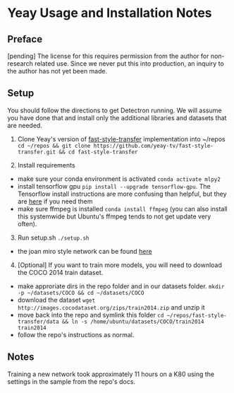 # Yeay Usage and Installation Notes

## Preface

[pending] The license for this requires permission from the author for non-research related use.  Since we never put this into production, an inquiry to the author has not yet been made.

## Setup

You should follow the directions to get Detectron running.  We will assume you have done that and install only the additional libraries and datasets that are needed.

1) Clone Yeay's version of [fast-style-transfer](https://github.com/lengstrom/fast-style-transfer) implementation into ~/repos `cd ~/repos && git clone https://github.com/yeay-tv/fast-style-transfer.git && cd fast-style-transfer`

2) Install requirements
  - make sure your conda environment is activated `conda activate mlpy2`
  - install tensorflow gpu `pip install --upgrade tensorflow-gpu`.  The Tensorflow install instructions are more confusing than helpful, but they are [here](https://www.tensorflow.org/install/install_linux) if you need them
  - make sure ffmpeg is installed `conda install ffmpeg`  (you can also install this systemwide but Ubuntu's ffmpeg tends to not get update very often).

3) Run setup.sh `./setup.sh`
  - the joan miro style network can be found [here](https://drive.google.com/drive/u/0/folders/16PwqT3hvSAnVUjk8NHJJnUeEpwPSDVD6)

4) [Optional]  If you want to train more models, you will need to download the COCO 2014 train dataset.
  - make approriate dirs in the repo folder and in our datasets folder.  `mkdir -p ~/datasets/COCO && cd ~/datasets/COCO`
  - download the dataset `wget http://images.cocodataset.org/zips/train2014.zip` and unzip it
  - move back into the repo and symlink this folder `cd ~/repos/fast-style-transfer/data && ln -s /home/ubuntu/datasets/COCO/train2014 train2014`
  - follow the repo's instructions as normal.

## Notes

Training a new network took approximately 11 hours on a K80 using the settings in the sample from the repo's docs.
